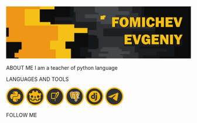 [![header](https://github.com/fomichevevgeniy/fomichevevgeniy/blob/main/assets/main.jpg)](https://github.com/fomichevevgeniy)

ABOUT ME
I am a teacher of python language

LANGUAGES AND TOOLS

![languages](https://github.com/fomichevevgeniy/fomichevevgeniy/blob/main/assets/python2.png)
![languages](https://github.com/fomichevevgeniy/fomichevevgeniy/blob/main/assets/godot.png)
![languages](https://github.com/fomichevevgeniy/fomichevevgeniy/blob/main/assets/sqlite.png)
![languages](https://github.com/fomichevevgeniy/fomichevevgeniy/blob/main/assets/postgres.png)
![languages](https://github.com/fomichevevgeniy/fomichevevgeniy/blob/main/assets/django.png)
![languages](https://github.com/fomichevevgeniy/fomichevevgeniy/blob/main/assets/telegram.png)

FOLLOW ME
